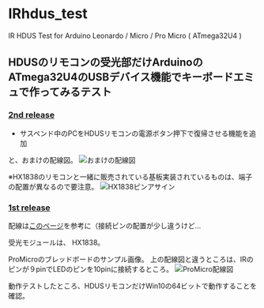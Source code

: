 # IRhdus_test
IR HDUS Test for Arduino Leonardo / Micro / Pro Micro ( ATmega32U4 )

## HDUSのリモコンの受光部だけArduinoのATmega32U4のUSBデバイス機能でキーボードエミュで作ってみるテスト

### [2nd release](../../releases/tag/2nd)

  - サスペンド中のPCをHDUSリモコンの電源ボタン押下で復帰させる機能を追加

  と、おまけの配線図。
  ![おまけの配線図](https://i.imgur.com/tsA220E.gif)


  ※HX1838のリモコンと一緒に販売されている基板実装されているものは、端子の配置が異なるので要注意。
  ![HX1838ピンアサイン](https://i.imgur.com/dunMcHS.jpg)


### [1st release](../../releases/tag/1st)

  配線は[このページ](https://ae01.alicdn.com/kf/HTB1QTkvNXXXXXbIXpXXq6xXFXXXe/220871072/HTB1QTkvNXXXXXbIXpXXq6xXFXXXe.jpg)を参考に（接続ピンの配置が少し違うけど…

  受光モジュールは、 HX1838。

  ProMicroのブレッドボードのサンプル画像。
  上の配線図と違うところは、IRのピンが９pinでLEDのピンを10pinに接続するところ。
  ![ProMicro配線図](https://i.imgur.com/jP7wmfe.jpg)

  動作テストしたところ、HDUSリモコンだけWin10の64ビットで動作することを確認。
